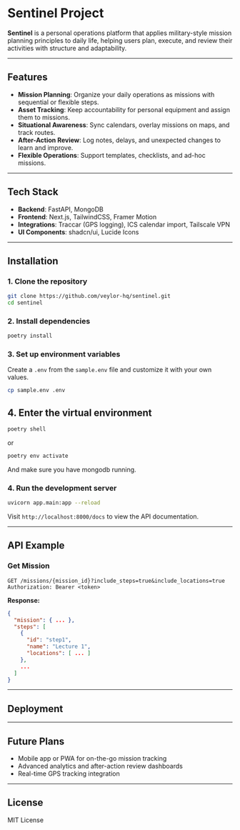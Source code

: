 # Sentinel Project

**Sentinel** is a personal operations platform that applies military-style mission planning principles to daily life, helping users plan, execute, and review their activities with structure and adaptability.

---

## Features

* **Mission Planning**: Organize your daily operations as missions with sequential or flexible steps.
* **Asset Tracking**: Keep accountability for personal equipment and assign them to missions.
* **Situational Awareness**: Sync calendars, overlay missions on maps, and track routes.
* **After-Action Review**: Log notes, delays, and unexpected changes to learn and improve.
* **Flexible Operations**: Support templates, checklists, and ad-hoc missions.

---

## Tech Stack

* **Backend**: FastAPI, MongoDB
* **Frontend**: Next.js, TailwindCSS, Framer Motion
* **Integrations**: Traccar (GPS logging), ICS calendar import, Tailscale VPN
* **UI Components**: shadcn/ui, Lucide Icons

---

## Installation

### 1. Clone the repository

```bash
git clone https://github.com/veylor-hq/sentinel.git
cd sentinel
```

### 2. Install dependencies

```bash
poetry install

```

### 3. Set up environment variables
Create a `.env` from the `sample.env` file and customize it with your own values.  
```bash
cp sample.env .env
```

## 4. Enter the virtual environment  

```bash
poetry shell
```  
or  
```bash
poetry env activate
```   
And make sure you have mongodb running.  

### 4. Run the development server

```bash
uvicorn app.main:app --reload
```

Visit `http://localhost:8000/docs` to view the API documentation.

---

## API Example

### Get Mission

```http
GET /missions/{mission_id}?include_steps=true&include_locations=true
Authorization: Bearer <token>
```

**Response:**

```json
{
  "mission": { ... },
  "steps": [
    {
      "id": "step1",
      "name": "Lecture 1",
      "locations": [ ... ]
    },
    ...
  ]
}
```

---

## Deployment


---

## Future Plans

* Mobile app or PWA for on-the-go mission tracking
* Advanced analytics and after-action review dashboards
* Real-time GPS tracking integration

---

## License

MIT License
